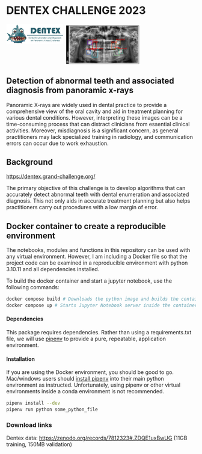 # DENTEX CHALLENGE 2023 #

<p float="left">
    <img style="vertical-align: top" src="./images/dentex_banner.jpg" width="30%" />
    <img style="vertical-align: top" src="./images/train_195_boxes.png" width="40%" />
    
</p>

## Detection of abnormal teeth and associated diagnosis from panoramic x-rays ##

Panoramic X-rays are widely used in dental practice to provide a comprehensive view of the oral cavity and aid in treatment planning for various dental conditions. 
However, interpreting these images can be a time-consuming process that can distract clinicians from essential clinical activities. 
Moreover, misdiagnosis is a significant concern, as general practitioners may lack specialized training in radiology, and communication errors can occur due to work exhaustion.

## Background

https://dentex.grand-challenge.org/

The primary objective of this challenge is to develop algorithms that can accurately detect abnormal teeth with dental enumeration and associated diagnosis. 
This not only aids in accurate treatment planning but also helps practitioners carry out procedures with a low margin of error.

## Docker container to create a reproducible environment

The notebooks, modules and functions in this repository can be used with any virtual environment. 
However, I am including a Docker file so that the project code can be examined in a reproducible 
environment with python 3.10.11 and all dependencies installed.

To build the docker container and start a jupyter notebook, use the following commands:

```bash
docker compose build # Downloads the python image and builds the container with dependencies
docker compose up # Starts Jupyter Notebook server inside the container. Just click on the link.

```

#### Dependencies

This package requires dependencies. Rather than using a requirements.txt file, we
will use [pipenv](https://pipenv.readthedocs.io/en/latest/) to provide a pure, repeatable, application environment.

#### Installation

If you are using the Docker environment, you should be good to go.  Mac/windows
users should [install pipenv](https://pipenv.readthedocs.io/en/latest/#install-pipenv-today) into
their main python environment as instructed.  Unfortunately, using pipenv or
other virtual environments inside a conda environment is not  recommended.

```bash
pipenv install --dev
pipenv run python some_python_file
```

### Download links

Dentex data: https://zenodo.org/records/7812323#.ZDQE1uxBwUG (11GB training, 150MB validation)

